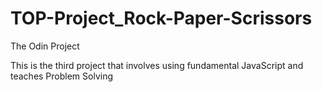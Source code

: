 # TOP-Project_Rock-Paper-Scrissors

The Odin Project

This is the third project that involves using fundamental JavaScript and teaches Problem Solving
